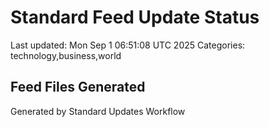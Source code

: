 # Standard Feed Update Status
Last updated: Mon Sep  1 06:51:08 UTC 2025
Categories: technology,business,world

## Feed Files Generated

Generated by Standard Updates Workflow
